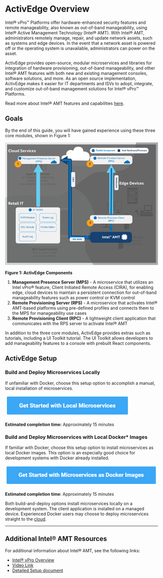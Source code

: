# ActivEdge Overview

Intel® vPro™ Platforms offer hardware-enhanced security features and remote manageability, also known as out-of-band manageability, using Intel® Active Management Technology (Intel&reg; AMT). With Intel&reg; AMT, administrators remotely manage, repair, and update network assets, such as systems and edge devices. In the event that a network asset is powered off or the operating system is unavailable, administrators can power on the asset. 

ActivEdge provides open-source, modular microservices and libraries for integration of hardware provisioning, out-of-band manageability, and other Intel&reg; AMT features with both new and existing management consoles, software solutions, and more. As an open source implementation, ActivEdge makes it easier for IT departments and ISVs to adopt, integrate, and customize out-of-band management solutions for Intel® vPro™ Platforms.

Read more about Intel&reg; AMT features and capabilities [here](https://software.intel.com/content/www/us/en/develop/topics/iot/hardware/vpro-platform-retail.html).

## Goals

By the end of this guide, you will have gained experience using these three core modules, shown in Figure 1:

![assets/images/ActivEdgeComponentsLarge.png](assets/images/ActivEdgeComponentsLarge.png)

**Figure 1: ActivEdge Components**

1. **Management Presence Server (MPS)** - A microservice that utilizes an Intel vPro&reg; feature, Client Initiated Remote Access (CIRA), for enabling edge, cloud devices to maintain a persistent connection for out-of-band manageability features such as power control or KVM control
2. **Remote Provisioning Server (RPS)** - A microservice that activates Intel&reg; AMT-based platforms using pre-defined profiles and connects them to the MPS for manageability use cases
3. **Remote Provisioning Client (RPC)** - A lightweight client application that communicates with the RPS server to activate Intel&reg; AMT

In addition to the three core modules, ActivEdge provides extras such as tutorials, including a UI Toolkit tutorial. The UI Toolkit allows developers to add manageability features to a console with prebuilt React components. 

## ActivEdge Setup

### Build and Deploy Microservices Locally
If unfamiliar with Docker, choose this setup option to accomplish a manual, local installation of microservices. 

<!-- [Get Started with Local Microservices](Local/overview.md){: .md-button .md-button--primary } -->

[![Local Get Started](assets/images/Local_Button.png)](Local/overview.md)

**Estimated completion time:** Approximately 15 minutes

### Build and Deploy Microservices with Local Docker* Images

If familiar with Docker, choose this setup option to install microservices as local Docker images. This option is an especially good choice for development systems with Docker already installed.

<!-- [Get Started with Microservices as Docker Images](Docker/overview.md){: .md-button .md-button--primary } -->

[![Docker Get Started](assets/images/Docker_Button.png)](Docker/overview.md)

**Estimated completion time**: Approximately 15 minutes

Both build-and-deploy options install microservices locally on a development system. The client application is installed on a managed device. Experienced Docker users may choose to deploy microservices straight to the [cloud](Docker/dockerCloud.md).
 
-------
## Additional Intel® AMT Resources

For additional information about Intel® AMT, see the following links:

- [Intel® vPro Overview](https://software.intel.com/content/www/us/en/develop/topics/iot/hardware/vpro-platform-retail.html)
- [Video Link](https://www.intel.com/content/www/us/en/support/articles/000026592/technologies.html)
- [Detailed Setup document](https://software.intel.com/en-us/articles/getting-started-with-intel-active-management-technology-amt)

